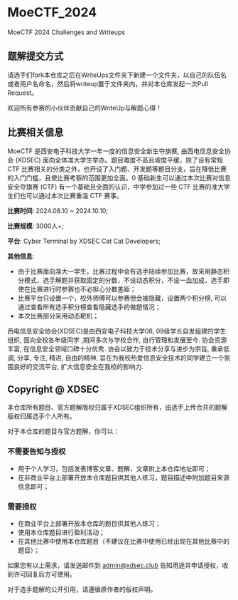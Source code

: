 # MoeCTF_2024

MoeCTF 2024 Challenges and Writeups

## 题解提交方式

请选手们fork本仓库之后在WriteUps文件夹下新建一个文件夹，以自己的队伍名或者用户名命名，然后将writeup置于文件夹内，并对本仓库发起一次Pull Request。

欢迎所有参赛的小伙伴贡献自己的WriteUp与解题心得！

## 比赛相关信息

MoeCTF 是西安电子科技大学一年一度的信息安全新生夺旗赛, 由西电信息安全协会 (XDSEC) 面向全体准大学生举办。题目难度不高且坡度平缓，除了设有常规 CTF 比赛相关的分类之外，也开设了入门题、开发题等题目分支，旨在降低比赛的入门门槛，且使比赛考察的范围更加全面。0 基础新生可以通过本次比赛对信息安全夺旗赛 (CTF) 有一个基础且全面的认识，中学参加过一些 CTF 比赛的准大学生们也可以通过本次比赛重温 CTF 赛事。

**比赛时间**: 2024.08.10 ~ 2024.10.10;

**比赛规模**: 3000人+;

**平台**: Cyber Terminal by XDSEC Cat Cat Developers;

**其他信息**:

   - 由于比赛面向准大一学生，比赛过程中会有选手陆续参加比赛，故采用静态积分模式，选手解题并获取固定的分数，不设动态积分，不设一血加成，选手即使在比赛进行时参赛也不必担心分数差距；
   - 比赛平台只设置一个，校外师傅可以参赛但会被隐藏，设置两个积分榜, 可以通过查看所有选手积分榜查看隐藏选手的做题情况；
   - 本次比赛部分采用动态靶机；

西电信息安全协会(XDSEC)是由西安电子科技大学08, 09级学长自发组建的学生组织, 面向全校各年级同学 ,期间多次与学校合作, 自行管理和发展至今. 协会资源丰富, 在信息安全领域口碑十分优秀. 协会以致力于技术分享与进步为宗旨, 秉承低调, 分享, 专注, 精进, 自由的精神, 旨在为我校热爱信息安全技术的同学建立一个氛围良好的交流平台, 扩大信息安全在我校的影响力.

## Copyright @ XDSEC

本仓库所有题目、官方题解版权归属于XDSEC组织所有，由选手上传合并的题解版权归属选手个人所有。

对于本仓库的题目与官方题解，你可以：

### 不需要告知与授权

- 用于个人学习，包括发表博客文章、题解，文章附上本仓库地址即可；
- 在非商业平台上部署开放本仓库题目供其他人练习，题目描述中附加题目来源信息即可；

### 需要授权

- 在商业平台上部署开放本仓库的题目供其他人练习；
- 使用本仓库题目进行盈利活动；
- 在其他比赛中使用本仓库题目（不建议在比赛中使用已经出现在其他比赛中的题目）；

如果您有以上需求，请发送邮件到 [admin@xdsec.club](mailto:admin@xdsec.club) 告知用途并申请授权，收到许可回复后方可使用。

对于选手题解的公开引用，请遵循原作者的版权声明。
